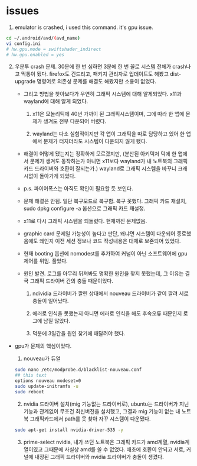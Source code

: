 # issues

1. emulator is crashed, i used this command. it's gpu issue.

```bash
cd ~/.android/avd/(avd_name)
vi config.ini
# hw.gpu.mode = swiftshader_indirect
# hw.gpu.enabled = yes
```

2. 우분투 crash 문제. 30분에 한 번 심하면 3분에 한 번 꼴로 시스템 전체가 crash나고 먹통이 됐다. firefox도 건드리고, 패키지 관리자로 업데이트도 해봤고 dist-upgrade 명령어로 의존성 문제를 해결도 해봤지만 소용이 없었다.

   - 그리고 방법을 찾아보다가 우연히 그래픽 시스템에 대해 알게되었다. x11과 wayland에 대해 알게 되었다.

     1. x11은 모놀리틱에 40년 가까이 된 그래픽시스템이며, 그에 따라 한 앱에 문제가 생겨도 전부 다운되어 버렸다.

     2. wayland는 다소 실험적이지만 각 앱이 그래픽을 따로 담당하고 있어 한 앱에서 문제가 터지더라도 시스템이 다운되지 않게 됐다.

   - 해결이 어떻게 됐는지는 정확하게 모르겠지만, (분산된 아키텍처 덕에 한 앱에서 문제가 생겨도 동작하는가 아니면 x11보다 wayland가 내 노트북의 그래픽카드 드라이버와 호환이 잘되는가.) wayland로 그래픽 시스템을 바꾸니 크래시없이 돌아가게 되었다.

   - p.s. 파이어폭스는 아직도 확인이 필요할 듯 보인다.

   - 문제 해결은 안됨. 일단 복구모드로 복구함. 복구 못했다. 그래픽 카드 재설치, sudo dpkg configure -a 옵션으로 그래픽 카드 재설정.

   - x11로 다시 그래픽 시스템을 되돌렸다. 현재까진 문제없음.

   - graphic card 문제일 가능성이 높다고 판단, 왜냐면 시스템이 다운되어 종료했음에도 왜인지 이전 세션 정보나 코드 작성내용은 대체로 보존되어 있었다.

   - 현재 booting 옵션에 nomodest를 추가하여 커널이 아닌 소프트웨어에 gpu 제어를 위임. 풀었다.

   - 원인 발견. 로그를 아무리 뒤져봐도 명확한 원인을 찾지 못했는데, 그 이유는 결국 그래픽 드라이버 간의 충돌 때문이었다.

     1. ndividia 드라이버가 깔린 상태에서 nouveau 드라이버가 같이 깔려 서로 충돌이 일어났다.

     2. 에러로 인식을 못했는지 아니면 에러로 인식을 해도 후속오류 때문인지 로그에 남질 않았다.

     3. 덕분에 3일간을 원인 찾기에 매달려야 했다.

  - gpu가 문제의 핵심이었다.

    1. nouveau가 듀얼 

     ```bash
     sudo nano /etc/modprobe.d/blacklist-nouveau.conf
     ## this text
     options nouveau modeset=0
     sudo update-initramfs -u
     sudo reboot
     ```

    2. nvidia 드라이버 설치(mig 기능없는 드라이버로), ubuntu는 드라이버가 지닌 기능과 관계없이 무조건 최신버전을 설치했고, 그결과 mig 기능이 없는 내 노트북 그래픽카드에서 path를 못 찾아 자꾸 시스템이 다운됐다.

    ```bash
    sudo apt-get install nvidia-driver-535 -y
    ```

    3. prime-select nvidia, 내가 쓰던 노트북은 그래픽 카드가 amd계열, nvidia계열이였고 그때문에 사실상 amd를 쓸 수 없었다. 애초에 호환이 안되고 서로, 커널에 내장된 그래픽 드라이버와 nvidia 드라이버가 충돌이 생겼다.